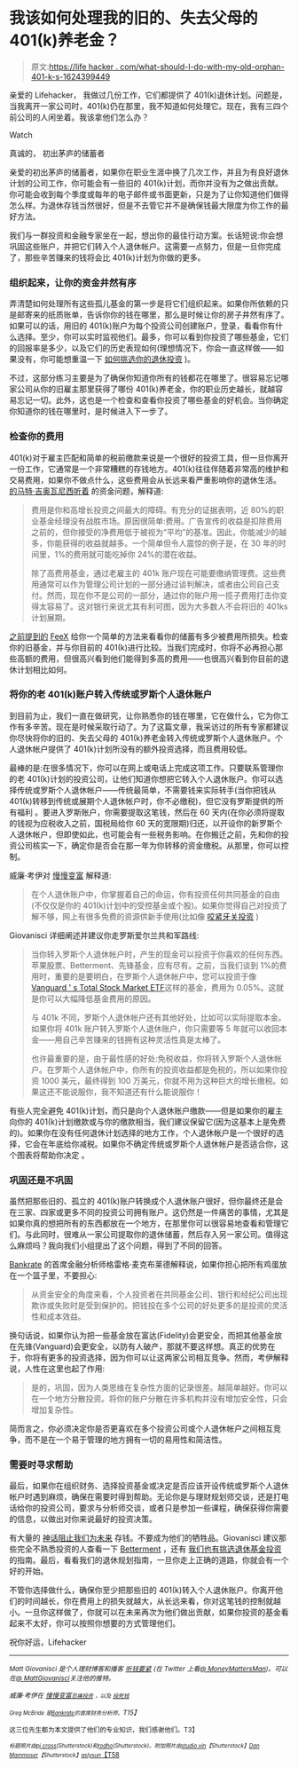 # 我该如何处理我的旧的、失去父母的 401(k)养老金？

> 原文:[https://life hacker . com/what-should-I-do-with-my-old-orphan-401-k-s-1624399449](https://lifehacker.com/what-should-i-do-with-my-old-orphaned-401-k-s-1624399449)

亲爱的 Lifehacker，
我做过几份工作，它们都提供了 401(k)退休计划。问题是，当我离开一家公司时，401(k)仍在那里，我不知道如何处理它。现在，我有三四个前公司的人闲坐着。我该拿他们怎么办？

Watch

真诚的，
初出茅庐的储蓄者

亲爱的初出茅庐的储蓄者，如果你在职业生涯中换了几次工作，并且为有良好退休计划的公司工作，你可能会有一些旧的 401(k)计划，而你并没有为之做出贡献。你可能会收到每个季度或每年的电子邮件或书面更新，只是为了让你知道他们做得怎么样。为退休存钱当然很好，但是不去管它并不是确保钱最大限度为你工作的最好方法。

我们与一群投资和金融专家坐在一起，想出你的最佳行动方案。长话短说:你会想巩固这些账户，并把它们转入个人退休帐户。这需要一点努力，但是一旦你完成了，那些辛苦赚来的钱将会比 401(k)计划为你做的更多。

### 组织起来，让你的资金井然有序

弄清楚如何处理所有这些孤儿基金的第一步是将它们组织起来。如果你所依赖的只是邮寄来的纸质账单，告诉你你的钱在哪里，那么是时候让你的房子井然有序了。如果可以的话，用旧的 401(k)账户为每个投资公司创建账户，登录，看看你有什么选择。至少，你可以实时监视他们。最多，你可以看到你投资了哪些基金，它们的回报率是多少，以及它们的历史表现如何(理想情况下，你会一直这样做——如果没有，你可能想重温一下 [如何挑选你的退休投资](https://lifehacker.com/how-to-pick-investments-for-your-retirement-account-1607484143) )。

不过，这部分练习主要是为了确保你知道你所有的钱都花在哪里了。很容易忘记哪家公司从你的旧雇主那里获得了哪份 401(k)养老金，你的职业历史越长，就越容易忘记一切。此外，这也是一个检查和查看你投资了哪些基金的好机会。当你确定你知道你的钱在哪里时，是时候进入下一步了。

### 检查你的费用

401(k)对于雇主匹配和简单的税前缴款来说是一个很好的投资工具，但一旦你离开一份工作，它通常是一个非常糟糕的存钱地方。401(k)往往伴随着非常高的维护和交易费用，如果你不做点什么，这些费用会从长远来看严重影响你的退休生活。 [的马特·吉奥瓦尼西听着](http://listenmoneymatters.com/) 的资金问题，解释道:

> 费用是你和高增长投资之间最大的障碍。有充分的证据表明，近 80%的职业基金经理没有战胜市场。原因很简单:费用。广告宣传的收益是扣除费用之前的，但你接受的净费用低于被视为“平均”的基准。因此，你能减少的越多，你能获得的收益就越多。一个简单但令人震惊的例子是，在 30 年的时间里，1%的费用就可能吃掉你 24%的潜在收益。
> 
> 除了高费用基金，通过老雇主的 401k 账户现在可能要缴纳管理费。这些费用通常可以作为管理公司计划的一部分通过谈判解决，或者由公司自己支付。然而，现在你不是公司的一部分，通过你的账户用一揽子费用打击你变得太容易了。这对银行来说尤其有利可图，因为大多数人不会将旧的 401ks 计划展期。

[之前提到的](http://lifehacker.com/feex-exposes-hidden-fees-in-your-401-k-or-other-retire-1617506682) [FeeX](http://feex.com/) 给你一个简单的方法来看看你的储蓄有多少被费用所损失。检查你的旧基金，并与你目前的 401(k)进行比较。当我们完成时，你将不必再担心那些高额的费用，但很高兴看到他们能得到多高的费用——也很高兴看到你目前的退休计划相比如何。

### 将你的老 401(k)账户转入传统或罗斯个人退休账户

到目前为止，我们一直在做研究，让你熟悉你的钱在哪里，它在做什么，它为你工作有多辛苦。现在是时候采取行动了。为了这篇文章，我采访过的所有专家都建议你尽快将你的旧的、失去父母的 401(k)养老金转入传统或罗斯个人退休账户。个人退休帐户提供了 401(k)计划所没有的额外投资选择，而且费用较低。

最棒的是:在很多情况下，你可以在网上或电话上完成这项工作。只要联系管理你的老 401(k)计划的投资公司，让他们知道你想把它转入个人退休账户。你可以选择传统或罗斯个人退休帐户——传统最简单，不需要钱来实际转手(当你把钱从 401(k)转移到传统或展期个人退休帐户时，你不必缴税)，但它没有罗斯提供的所有福利 。要进入罗斯账户，你需要提取这笔钱，然后在 60 天内(在你必须将提取的钱视为应税收入之前，国税局给你 60 天的宽限期)归还，以开设你的新罗斯个人退休帐户，但即使如此，也可能会有一些税务影响。在你搬迁之前，先和你的投资公司核实一下，确定你是否会在那一年为你转移的资金缴税。从那里，你可以控制。

威廉·考伊对 [慢慢变富](http://getrichslowly.org/) 解释道:

> 在个人退休账户中，你掌握着自己的命运，你有投资任何共同基金的自由(不仅仅是你的 401(k)计划中的受控基金或个股)。如果你觉得自己对投资了解不够，网上有很多免费的资源供新手使用(比如像 [咬紧牙关投资](http://bitethebulletinvesting.com/join_bbi/) )

Giovanisci 详细阐述并建议你走罗斯爱尔兰共和军路线:

> 当你转入罗斯个人退休帐户时，产生的现金可以投资于你喜欢的任何东西。苹果股票、Betterment、先锋基金，应有尽有。之前，当我们谈到 1%的费用时，重要的是要明白，在罗斯个人退休帐户中，您可以投资于像[Vanguard ' s Total Stock Market ETF](https://personal.vanguard.com/us/funds/snapshot?FundId=0970&FundIntExt=INT)这样的基金，费用为 0.05%。这就是你可以大幅降低基金费用的原因。
> 
> 与 401k 不同，罗斯个人退休帐户还有其他好处，比如可以实际提取本金。如果你将 401k 账户转入罗斯个人退休账户，你只需要等 5 年就可以收回本金——用自己辛苦赚来的钱拥有这种灵活性真是太棒了。
> 
> 也许最重要的是，由于最性感的好处:免税收益，你将转入罗斯个人退休帐户。在罗斯个人退休帐户中，你所有的投资收益都是免税的，所以如果你投资 1000 美元，最终得到 100 万美元，你就不用为这种巨大的增长缴税。如果这还不能说服你，我不知道还有什么能说服你！

有些人完全避免 401(k)计划，而只是向个人退休账户缴款——但是如果你的雇主向你的 401(k)计划缴款或与你的缴款相当，我们建议保留它(因为这基本上是免费的)。如果你在没有任何退休计划选择的地方工作，个人退休帐户是一个很好的选择，它会在年底给你减税。如果你不确定传统或罗斯个人退休帐户是否适合你，这个图表将帮助你决定 。

### 巩固还是不巩固

虽然把那些旧的、孤立的 401(k)账户转换成个人退休账户很好，但你最终还是会在三家、四家或更多不同的投资公司拥有账户。这仍然是一件痛苦的事情，尤其是如果你真的想把所有的东西都放在一个地方，在那里你可以很容易地查看和管理它们。与此同时，很难从一家公司提取你的退休储蓄，然后存入另一家公司。值得这么麻烦吗？我向我们小组提出了这个问题，得到了不同的回答。

[Bankrate](http://bankrate.com/) 的首席金融分析师格雷格·麦克布莱德解释说，如果你担心把所有鸡蛋放在一个篮子里，不要担心:

> 从资金安全的角度来看，个人投资者在共同基金公司、银行和经纪公司出现欺诈或失败时是受到保护的。把钱投在多个公司的好处更多的是投资的灵活性和成本效益。

换句话说，如果你认为把一些基金放在富达(Fidelity)会更安全，而把其他基金放在先锋(Vanguard)会更安全，以防有人破产，那就不要这样想。真正的优势在于，你将有更多的投资选择，因为你可以让这两家公司相互竞争。然而，考伊解释说，人性在这里也起了作用:

> 是的，巩固，因为人类思维在复杂性方面的记录很差。越简单越好。你可以在一个地方分散投资。将你的账户分散在许多机构并没有增加安全性，只会增加复杂性。

简而言之，你必须决定你是否更喜欢在多个投资公司或个人退休帐户之间相互竞争，而不是在一个易于管理的地方拥有一切的易用性和简洁性。

### 需要时寻求帮助

最后，如果你在组织财务、选择投资基金或决定是否应该开设传统或罗斯个人退休帐户时遇到麻烦，确保在需要时得到帮助。无论你是与理财规划师交谈，还是打电话给你的投资公司，要求与分析师交谈，或者只是参加一些课程，确保获得你需要的信息，以做出对你来说最好的投资决策。

有大量的 [神话阻止我们为未来](http://lifehacker.com/break-through-these-myths-and-start-saving-for-retireme-5901309) 存钱。不要成为他们的牺牲品。Giovanisci 建议那些完全不熟悉投资的人查看一下 [Betterment](https://www.betterment.com/) ，还有 [我们也有挑选退休基金投资](https://lifehacker.com/how-to-pick-investments-for-your-retirement-account-1607484143) 的指南。最后，看看我们的退休规划指南，一旦你走上正确的道路，你就会有一个好的开始。

不管你选择做什么，确保你至少把那些旧的 401(k)转入个人退休账户。你离开他们的时间越长，你在费用上的损失就越大，从长远来看，你对这笔钱的控制就越小。一旦你这样做了，你就可以在未来再次为他们做出贡献，如果你投资的基金看起来不太好，你可以按照你想要的方式管理他们。

祝你好运，Lifehacker

* * *

*<small>Matt Giovanisci 是个人理财博客和播客</small>* [*<small>听钱要紧</small>*](http://listenmoneymatters.com/) *<small>(在 Twitter 上看</small>*[*<small>@ MoneyMattersMan</small>*](http://twitter.com/MoneyMattersMan)*<small>)。可以在</small>*[*<small>@ MattGiovanisci</small>*](http://twitter.com/mattgiovanisci)*<small>关注他的推特。</small>*

*<small>威廉·考伊在</small>* [*<small>慢慢变富</small>*](http://getrichslowly.org)*<small></small>*<small>[*<small>忍痛投资</small>*](http://bitethebulletinvesting.com/Blog/) *<small>，以及</small>* [*<small>投死钱</small>*](http://dropdeadmoney.com/join/)</small>

<small>*<small>Greg McBride 是</small>*[*<small>Bankrate</small>*](http://bankrate.com/)*<small>的首席财务分析师。</small>T15】*</small>

<small>这三位先生都为本文提供了他们的专业知识，我们感谢他们。T3】</small>

<small>*<small>标题照片由</small>*[*<small>pj cross</small>*](http://www.shutterstock.com/pic.mhtml?id=66893227&src=id)*<small>(Shutterstock)和</small>*[*<small>rodho</small>*](http://www.shutterstock.com/pic.mhtml?id=107122565&src=id)*<small>(Shutterstock)。附加照片由</small>*[*<small>studio vin</small>*](http://www.shutterstock.com/pic.mhtml?id=111498530&src=id)*<small>【Shutterstock】</small>*[*<small>Dan Mammoser</small>*](http://www.shutterstock.com/pic.mhtml?id=139347128&src=id)*<small>【Shutterstock】</small>*[*<small>aslysun</small>*【T58](http://www.shutterstock.com/pic.mhtml?id=178903580&src=id)</small> 

<small></small>